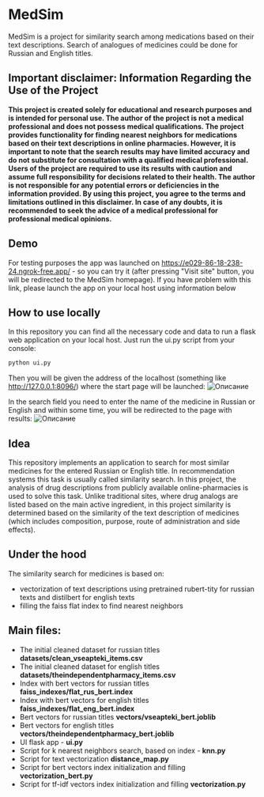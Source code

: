 # MedSim
MedSim is a project for similarity search among medications based on their text descriptions. Search of analogues of medicines could be done for Russian and English titles.

## Important disclaimer: Information Regarding the Use of the Project

**This project is created solely for educational and research purposes and is intended for personal use. The author of the project is not a medical professional and does not possess medical qualifications. The project provides functionality for finding nearest neighbors for medications based on their text descriptions in online pharmacies. However, it is important to note that the search results may have limited accuracy and do not substitute for consultation with a qualified medical professional. Users of the project are required to use its results with caution and assume full responsibility for decisions related to their health. The author is not responsible for any potential errors or deficiencies in the information provided. By using this project, you agree to the terms and limitations outlined in this disclaimer. In case of any doubts, it is recommended to seek the advice of a medical professional for professional medical opinions.**


## Demo
For testing purposes the app was launched on https://e029-86-18-238-24.ngrok-free.app/ - so you can try it (after pressing "Visit site" button, you will be redirected to the MedSim homepage). If you have problem with this link, please launch the app on your local host using information below

## How to use locally
In this repository you can find all the necessary code and data to run a flask web application on your local host. Just run the ui.py script from your console:
```sh
python ui.py
```

Then you will be given the address of the localhost (something like http://127.0.0.1:8096/) where the start page will be launched:
![Описание](https://github.com/ulfam/medsim/blob/main/screenshots/homepage.png)


In the search field you need to enter the name of the medicine in Russian or English and within some time, you will be redirected to the page with results:
![Описание](https://github.com/ulfam/medsim/blob/main/screenshots/resultpage.png)

## Idea
This repository implements an application to search for most similar medicines for the entered Russian or English title. In recommendation systems this task is usually called similarity search. In this project, the analysis of drug descriptions from publicly available online-pharmacies is used to solve this task. Unlike traditional sites, where drug analogs are listed based on the main active ingredient, in this project similarity is determined based on the similarity of the text description of medicines (which includes composition, purpose, route of administration and side effects).

## Under the hood
The similarity search for medicines is based on:
- vectorization of text descriptions using pretrained rubert-tity for russian texts and distilbert for english texts
- filling the faiss flat index to find nearest neighbors

## Main files:
- The initial cleaned dataset for russian titles **datasets/clean_vseapteki_items.csv**
- The initial cleaned dataset for english titles **datasets/theindependentpharmacy_items.csv**
- Index with bert vectors for russian titles **faiss_indexes/flat_rus_bert.index**
- Index with bert vectors for english titles **faiss_indexes/flat_eng_bert.index**
- Bert vectors for russian titles **vectors/vseapteki_bert.joblib**
- Bert vectors for english titles **vectors/theindependentpharmacy_bert.joblib**
- UI flask app - **ui.py**
- Script for k nearest neighbors search, based on index - **knn.py**
- Script for text vectorization **distance_map.py**
- Script for bert vectors index initialization and filling **vectorization_bert.py**
- Script for tf-idf vectors index initialization and filling **vectorization.py**
